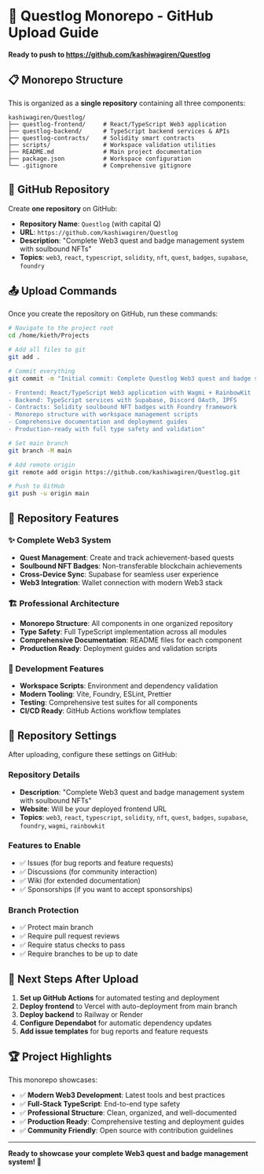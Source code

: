# 🚀 Questlog Monorepo - GitHub Upload Guide

**Ready to push to https://github.com/kashiwagiren/Questlog**

## 📋 Monorepo Structure

This is organized as a **single repository** containing all three components:

```
kashiwagiren/Questlog/
├── questlog-frontend/     # React/TypeScript Web3 application
├── questlog-backend/      # TypeScript backend services & APIs
├── questlog-contracts/    # Solidity smart contracts
├── scripts/               # Workspace validation utilities
├── README.md              # Main project documentation
├── package.json           # Workspace configuration
└── .gitignore             # Comprehensive gitignore
```

## 🔗 GitHub Repository

Create **one repository** on GitHub:
- **Repository Name**: `Questlog` (with capital Q)
- **URL**: `https://github.com/kashiwagiren/Questlog`
- **Description**: "Complete Web3 quest and badge management system with soulbound NFTs"
- **Topics**: `web3`, `react`, `typescript`, `solidity`, `nft`, `quest`, `badges`, `supabase`, `foundry`

## 📤 Upload Commands

Once you create the repository on GitHub, run these commands:

```bash
# Navigate to the project root
cd /home/kieth/Projects

# Add all files to git
git add .

# Commit everything
git commit -m "Initial commit: Complete Questlog Web3 quest and badge system

- Frontend: React/TypeScript Web3 application with Wagmi + RainbowKit
- Backend: TypeScript services with Supabase, Discord OAuth, IPFS
- Contracts: Solidity soulbound NFT badges with Foundry framework
- Monorepo structure with workspace management scripts
- Comprehensive documentation and deployment guides
- Production-ready with full type safety and validation"

# Set main branch
git branch -M main

# Add remote origin
git remote add origin https://github.com/kashiwagiren/Questlog.git

# Push to GitHub
git push -u origin main
```

## 🎯 Repository Features

### ✨ Complete Web3 System
- **Quest Management**: Create and track achievement-based quests
- **Soulbound NFT Badges**: Non-transferable blockchain achievements
- **Cross-Device Sync**: Supabase for seamless user experience
- **Web3 Integration**: Wallet connection with modern Web3 stack

### 🏗️ Professional Architecture
- **Monorepo Structure**: All components in one organized repository
- **Type Safety**: Full TypeScript implementation across all modules
- **Comprehensive Documentation**: README files for each component
- **Production Ready**: Deployment guides and validation scripts

### 🔧 Development Features
- **Workspace Scripts**: Environment and dependency validation
- **Modern Tooling**: Vite, Foundry, ESLint, Prettier
- **Testing**: Comprehensive test suites for all components
- **CI/CD Ready**: GitHub Actions workflow templates

## 📝 Repository Settings

After uploading, configure these settings on GitHub:

### Repository Details
- **Description**: "Complete Web3 quest and badge management system with soulbound NFTs"
- **Website**: Will be your deployed frontend URL
- **Topics**: `web3`, `react`, `typescript`, `solidity`, `nft`, `quest`, `badges`, `supabase`, `foundry`, `wagmi`, `rainbowkit`

### Features to Enable
- ✅ Issues (for bug reports and feature requests)
- ✅ Discussions (for community interaction)
- ✅ Wiki (for extended documentation)
- ✅ Sponsorships (if you want to accept sponsorships)

### Branch Protection
- ✅ Protect main branch
- ✅ Require pull request reviews
- ✅ Require status checks to pass
- ✅ Require branches to be up to date

## 🚀 Next Steps After Upload

1. **Set up GitHub Actions** for automated testing and deployment
2. **Deploy frontend** to Vercel with auto-deployment from main branch
3. **Deploy backend** to Railway or Render
4. **Configure Dependabot** for automatic dependency updates
5. **Add issue templates** for bug reports and feature requests

## 🏆 Project Highlights

This monorepo showcases:
- ✅ **Modern Web3 Development**: Latest tools and best practices
- ✅ **Full-Stack TypeScript**: End-to-end type safety
- ✅ **Professional Structure**: Clean, organized, and well-documented
- ✅ **Production Ready**: Comprehensive testing and deployment guides
- ✅ **Community Friendly**: Open source with contribution guidelines

---

**Ready to showcase your complete Web3 quest and badge management system! 🎉**
